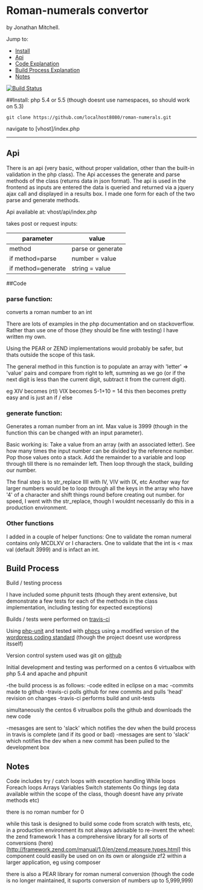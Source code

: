 # Roman-numerals convertor

by Jonathan Mitchell.

Jump to:
 - [Install](#install)
 - [Api](#api)
 - [Code Explanation](#code)
 - [Build Process Explanation](#build_process)
 - [Notes](#notes)

[![Build Status](https://travis-ci.org/localhost8080/roman-numerals.svg?branch=master)](https://travis-ci.org/localhost8080/roman-numerals)

##Install:
php 5.4 or 5.5 (though doesnt use namespaces, so should work on 5.3)

    git clone https://github.com/localhost8080/roman-numerals.git

navigate to [vhost]/index.php

-----------

## Api

There is an api (very basic, without proper validation, other than the built-in validation in the php class).
The Api accesses the generate and parse methods of the class (returns data in json format). The api is used in the frontend as inputs are entered the data is queried and returned via a jquery ajax call and displayed in a results box.
I made one form for each of the two parse and generate methods.

Api available at:
vhost/api/index.php


takes post or request inputs:

parameter|value
---------|--------
method|parse or generate
if method=parse|number = value
if method=generate|string = value

##Code

### parse function:
converts a roman number to an int

There are lots of examples in the php documentation and on stackoverflow.
Rather than use one of those (they should be fine with testing) I have written my own.

Using the PEAR or ZEND implementations would probably be safer, but thats outside the scope of this 
task.

The general method in this function is to populate an array with 'letter' => 'value' pairs and compare from right to left, 
summing as we go (or if the next digit is less than the current digit, subtract it from the current digit).

eg XIV becomes (rtl) VIX becomes 5-1+10 = 14
this then becomes pretty easy and is just an if / else

### generate function:
Generates a roman number from an int.
Max value is 3999 (though in the function this can be changed with an input parameter).

Basic working is:
Take a value from an array (with an associated letter).
See how many times the input number can be divided by the reference number.
Pop those values onto a stack.
Add the remainder to a variable and loop through till there is no remainder left.
Then loop through the stack, building our number.

The final step is to str_replace IIII with IV, VIV with IX, etc
Another way for larger numbers would be to loop through all the keys in the array who have '4' of a character and shift things round before creating out number.
for speed, I went with the str_replace, though I wouldnt necessarily do this in a production environment.

### Other functions
I added in a couple of helper functions:
One to validate the roman numeral contains only MCDLXV or I characters.
One to validate that the int is < max val (default 3999) and is infact an int.

## Build Process

Build / testing process

I have included some phpunit tests (though they arent extensive, but demonstrate a few tests for each of the methods in the class implementation, including testing for expected exceptions)

Builds / tests were performed on [travis-ci](https://travis-ci.org/localhost8080/roman-numerals)

Using [php-unit](http://phpunit.de/) and tested with [phpcs](https://github.com/squizlabs/PHP_CodeSniffer) using a modified version of the [wordpress coding standard](https://github.com/WordPress-Coding-Standards/WordPress-Coding-Standards) (though the project doesnt use wordpress itsself)

Version control system used was git on [github](https://github.com/localhost8080/roman-numerals)


Initial development and testing was performed on a centos 6 virtualbox with php 5.4 and apache and phpunit

-the build process is as follows:
-code edited in eclipse on a mac
-commits made to github
-travis-ci polls github for new commits and pulls 'head' revision on changes
-travis-ci performs build and unit-tests

simultaneously the centos 6 vitrualbox polls the github and downloads the new code

-mesasges are sent to 'slack' which notifies the dev when the build process in travis is complete (and if its good or bad)
-messages are sent to 'slack' which notifies the dev when a new commit has been pulled to the development box


## Notes
Code includes try / catch loops with exception handling
While loops
Foreach loops
Arrays
Variables
Switch statements
Oo things (eg data available within the scope of the class, though doesnt have any private methods etc)

there is no roman number for 0

while this task is designed to build some code from scratch with tests, etc, in a production environment its not always advisable to re-invent the wheel:
the zend framework 1 has a comprehensive library for all sorts of conversions (here)[http://framework.zend.com/manual/1.0/en/zend.measure.types.html]
this component could easilly be used on on its own or alongside zf2 within a larger application, eg using composer

there is also a PEAR library for roman numeral conversion (though the code is no longer maintained, it suports conversion of numbers up to 5,999,999)
